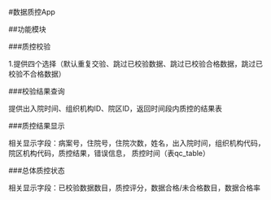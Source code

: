 #数据质控App


##功能模块


###质控校验

1.提供四个选择（默认重复交验、跳过已校验数据、跳过已校验合格数据，跳过已校验不合格数据）



###校验结果查询

提供出入院时间、组织机构ID、院区ID，返回时间段内质控的结果表



###质控结果显示

相关显示字段：病案号，住院号，住院次数，姓名，出入院时间，组织机构代码，院区机构代码，质控结果，错误信息，              质控时间（表qc_table）


###总体质控状态

相关显示字段：已校验数据数目，质控评分，数据合格/未合格数目，数据合格率